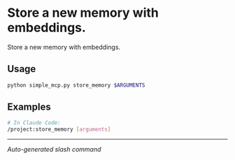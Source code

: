 # Store a new memory with embeddings.

Store a new memory with embeddings.

## Usage

```bash
python simple_mcp.py store_memory $ARGUMENTS
```

## Examples

```bash
# In Claude Code:
/project:store_memory [arguments]
```

---
*Auto-generated slash command*
